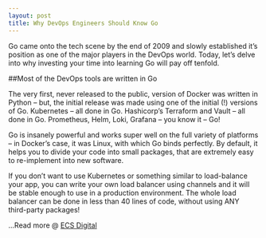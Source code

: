 ```yaml
---
layout: post
title: Why DevOps Engineers Should Know Go
---
```


Go came onto the tech scene by the end of 2009 and slowly established it’s position as one of the major players in the DevOps world. Today, let’s delve into why investing your time into learning Go will pay off tenfold.

##Most of the DevOps tools are written in Go

The very first, never released to the public, version of Docker was written in Python – but, the initial release was made using one of the initial (!) versions of Go. Kubernetes – all done in Go. Hashicorp’s Terraform and Vault – all done in Go. Prometheus, Helm, Loki, Grafana – you know it – Go!

Go is insanely powerful and works super well on the full variety of platforms – in Docker’s case, it was Linux, with which Go binds perfectly. By default, it helps you to divide your code into small packages, that are extremely easy to re-implement into new software.

If you don’t want to use Kubernetes or something similar to load-balance your app, you can write your own load balancer using channels and it will be stable enough to use in a production environment. The whole load balancer can be done in less than 40 lines of code, without using ANY third-party packages!

...Read more @ [ECS Digital](https://ecs.co.uk/resources/why-devops-engineers-should-know-go/)
